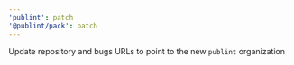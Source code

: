 ```yaml
---
'publint': patch
'@publint/pack': patch
---
```


Update repository and bugs URLs to point to the new `publint` organization
